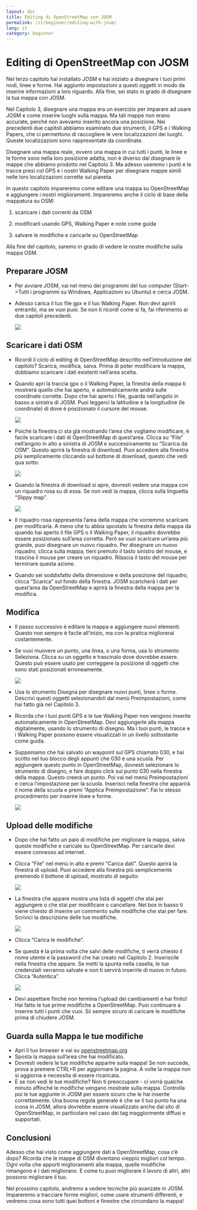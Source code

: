 ```yaml
---
layout: doc
title: Editing di OpenStreetMap con JOSM
permalink: /it/beginner/editing-with-josm/
lang: it
category: beginner
---
```


Editing di OpenStreetMap con JOSM
=================================

Nel terzo capitolo hai installato JOSM e hai iniziato a disegnare i tuoi
primi nodi, linee e forme. Hai aggiunto impostazioni a questi oggetti in
modo da inserire informazioni a loro riguardo. Alla fine, sei stato in
grado di disegnare la tua mappa con JOSM.

Nel Capitolo 3, disegnare una mappa era un esercizio per imparare ad
usare JOSM e come inserire luoghi sulla mappa. Ma tali mappe non erano
accurate, perché non avevamo inserito ancora una posizione. Nei
precedenti due capitoli abbiamo esaminato due strumenti, il GPS e i
Walking Papers, che ci permettono di raccogliere le vere localizzazioni
dei luoghi. Queste localizzazioni sono rappresentate da coordinate.

Disegnare una mappa reale, ovvero una mappa in cui tutti i punti, le
linee e le forme sono nella loro posizione adatta, non è diverso dal
disegnare le mappe che abbiamo prodotto nel Capitolo 3. Ma adesso
useremo i punti e le tracce presi col GPS e i nostri Walking Paper per
disegnare mappe simili nelle loro localizzazioni corrette sul pianeta.

In questo capitolo impareremo come editare una mappa su OpenStreetMap e
aggiungere i nostri miglioramenti. Impareremo anche il ciclo di base
della mappatura su OSM:

1) scaricare i dati correnti da OSM

2) modificarli usando GPS, Walking Paper e note come guida

3) salvare le modifiche e caricarle su OpenStreetMap

Alla fine del capitolo, saremo in grado di vedere le nostre modifiche
sulla mappa OSM.

Preparare JOSM
--------------

-  Per avviare JOSM, vai nel menù dei programmi del tuo computer
    (Start-\>Tutti i programmi su Windows, Applicazioni su Ubuntu) e
    cerca JOSM.

-  Adesso carica il tuo file gpx e il tuo Walking Paper. Non devi
    aprirli entrambi, ma se vuoi puoi. Se non ti ricordi come si fa, fai
    riferimento ai due capitoli precedenti.

    ![]({{site.baseurl}}/images/it_beg_ch6_image04.png)

Scaricare i dati OSM
--------------------

-  Ricordi il ciclo di editing di OpenStreetMap descritto
    nell’introduzione del capitolo? Scarica, modifica, salva. Prima di
    poter modificare la mappa, dobbiamo scaricare i dati esistenti
    nell’area scelta.

-  Quando apri la traccia gpx o il Walking Paper, la finestra della
    mappa ti mostrerà quello che hai aperto, e automaticamente andrà
    sulle coordinate corrette. Dopo che hai aperto i file, guarda
    nell’angolo in basso a sinistra di JOSM. Puoi leggerci la latitudine
    e la longitudine (le coordinate) di dove è posizionato il cursore
    del mouse.

    ![]({{site.baseurl}}/images/it_beg_ch6_image00.png)

-  Poiché la finestra ci sta già mostrando l’area che vogliamo
    modificare, è facile scaricare i dati di OpenStreetMap di
    quest’area. Clicca su “File” nell’angolo in alto a sinistra di JOSM
    e successivamente su “Scarica da OSM”. Questo aprirà la finestra di
    download. Puoi accedere alla finestra più semplicemente cliccando
    sul bottone di download, questo che vedi qua sotto:

    ![]({{site.baseurl}}/images/it_beg_ch6_image09.png)

-  Quando la finestra di download si apre, dovresti vedere una mappa
    con un riquadro rosa su di essa. Se non vedi la mappa, clicca sulla
    linguetta “Slippy map”.

    ![]({{site.baseurl}}/images/it_beg_ch6_image06.png)

-  Il riquadro rosa rappresenta l’area della mappa che vorremmo
    scaricare per modificarla. A meno che tu abbia spostato la finestra
    della mappa da quando hai aperto il file GPS o il Walking Paper, il
    riquadro dovrebbe essere posizionato sull’area corretta. Però se
    vuoi scaricare un’area più grande, puoi disegnare un nuovo riquadro.
    Per disegnare un nuovo riquadro, clicca sulla mappa, tieni premuto
    il tasto sinistro del mouse, e trascina il mouse per creare un
    riquadro. Rilascia il tasto del mouse per terminare questa azione.
-  Quando sei soddisfatto della dimensione e della posizione del
    riquadro, clicca “Scarica” sul fondo della finestra. JOSM scaricherà
    i dati per quest’area da OpenStreetMap e aprirà la finestra della
    mappa per la modifica.

Modifica
--------

-  Il passo successivo è editare la mappa e aggiungere nuovi elementi.
    Questo non sempre è facile all’inizio, ma con la pratica migliorerai
    costantemente.
-  Se vuoi muovere un punto, una linea, o una forma, usa lo strumento
    Seleziona. Clicca su un oggetto e trascinalo dove dovrebbe essere.
    Questo può essere usato per correggere la posizione di oggetti che
    sono stati posizionati erroneamente.

    ![]({{site.baseurl}}/images/it_beg_ch6_image08.png)

-  Usa lo strumento Disegna per disegnare nuovi punti, linee o forme.
    Descrivi questi oggetti selezionandoli dal menù Preimpostazioni,
    come hai fatto già nel Capitolo 3.
-  Ricorda che i tuoi punti GPS e le tue Walking Paper non vengono
    inserite automaticamente in OpenStreetMap. Devi aggiungerle alla
    mappa digitalmente, usando lo strumento di disegno. Ma i tuoi punti,
    le tracce e i Walking Paper possono essere visualizzati in un
    livello sottostante come guida.
-  Supponiamo che hai salvato un waypoint sul GPS chiamato 030, e hai
    scritto nel tuo blocco degli appunti che 030 è una scuola. Per
    aggiungere questo punto in OpenStreetMap, dovresti selezionare lo
    strumento di disegno, e fare doppio click sul punto 030 nella
    finestra della mappa. Questo creerà un punto. Poi vai nel menù
    Preimpostazioni e cerca l’impostazione per la scuola. Inserisci
    nella finestra che apparirà il nome della scuola e premi “Applica
    Preimpostazione”. Fai lo stesso procedimento per inserire linee e
    forme.

    ![]({{site.baseurl}}/images/it_beg_ch6_image01.png)

Upload delle modifiche
----------------------

-  Dopo che hai fatto un paio di modifiche per migliorare la mappa,
    salva queste modifiche e caricale su OpenStreetMap. Per caricarle
    devi essere connesso ad internet.
-  Clicca “File” nel menù in alto e premi “Carica dati”. Questo aprirà
    la finestra di upload. Puoi accedere alla finestra più
    semplicemente premendo il bottone di upload, mostrato di seguito:

    ![]({{site.baseurl}}/images/it_beg_ch6_image05.png)

-  La finestra che appare mostra una lista di oggetti che stai per
    aggiungere o che stai per modificare o cancellare. Nel box in basso
    ti viene chiesto di inserire un commento sulle modifiche che stai
    per fare. Scrivici la descrizione delle tue modifiche.

    ![]({{site.baseurl}}/images/it_beg_ch6_image07.png)

-  Clicca “Carica le modifiche”.
-  Se questa è la prima volta che salvi delle modifiche, ti verrà
    chiesto il nome utente e la password che hai creato nel Capitolo 2.
    Inseriscile nella finestra che appare. Se metti la spunta nella
    casella, le tue credenziali verranno salvate e non ti servirà
    inserirle di nuovo in futuro. Clicca “Autentica”.

    ![]({{site.baseurl}}/images/it_beg_ch6_image02.png)

-  Devi aspettare finché non termina l’upload dei cambiamenti e hai
    finito! Hai fatto le tue prime modifiche a OpenStreetMap. Puoi
    continuare a inserire tutti i punti che vuoi. Sii sempre sicuro di
    caricare le modifiche prima di chiudere JOSM.

Guarda sulla Mappa le tue modifiche
-----------------------------------

-  Apri il tuo browser e vai su
    [openstreetmap.org](http://openstreetmap.org)
-  Sposta la mappa sull’area che hai modificato.
-  Dovresti vedere le tue modifiche apparire sulla mappa! Se non
    succede, prova a premere CTRL+R per aggiornare la pagina. A volte la
    mappa non si aggiorna e necessita di essere ricaricata.
-  E se non vedi le tue modifiche? Non ti preoccupare - ci vorrà
    qualche minuto affinché le modifiche vengano mostrate sulla mappa.
    Controlla poi le tue aggiunte in JOSM per essere sicuro che le hai
    inserite correttamente. Una buona regola generale è che se il tuo
    punto ha una icona in JOSM, allora dovrebbe essere visualizzato
    anche dal sito di OpenStreetMap, in particolare nel caso dei tag
    maggiormente diffusi e supportati.

Conclusioni
-----------

Adesso che hai visto come aggiungere dati a OpenStreetMap, cosa c’è
dopo? Ricorda che le mappe di OSM diventano vieppiù migliori col tempo.
Ogni volta che apporti miglioramenti alla mappa, quelle modifiche
rimangono e i dati migliorano. E come tu puoi migliorare il lavoro di
altri, altri possono migliorare il tuo.

Nel prossimo capitolo, andremo a vedere tecniche più avanzate in JOSM.
Impareremo a tracciare forme migliori, come usare strumenti differenti,
e vedremo cosa sono tutti quei bottoni e finestre che circondano la
mappa!

